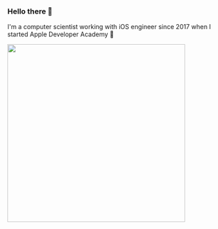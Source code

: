 ### Hello there 👋

I'm a computer scientist working with iOS engineer since 2017 when I started Apple Developer Academy 🍎

<center>
<table>
  <tr>
      <img width="400px" align="left" src="https://github-readme-stats.vercel.app/api/top-langs/?username=julianny-favinha&hide=html&layout=compact" />
  </tr>   
</table>
</center>

